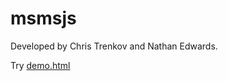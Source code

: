# msmsjs

Developed by Chris Trenkov and Nathan Edwards.

Try [demo.html](https://raw.githack.com/glygen-glycan-data/JSWidgets/master/MS_Viewer/simple_demo.html)